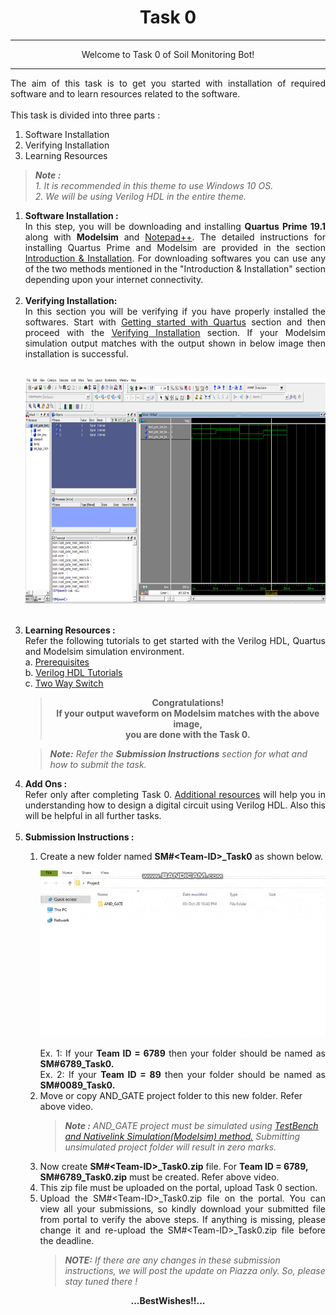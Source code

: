 <!-- <center><img src="http://mooc.e-yantra.org/img/eYantra_logo.svg" alt="e-yantra_logo" style="scale:75%;" /></center> -->

<style>
.back{
	position: fixed;
	width: 250px;
	height: 250px;
	top: 50%;
	left: 50%;
    margin-top: auto; 
    margin-left: auto; 
	opacity: 0.15;
    z-index: -1;
	}
</style>
<!-- <img src="http://mooc.e-yantra.org/img/EyantraLogoMini.png" class="back"> -->

<center><h1>Task 0</h1></center>

<hr>
<center>Welcome to Task 0 of Soil Monitoring Bot!</center>

<hr>


<div align="justify" class="main">The aim of this task is to get you started with installation of required software and to learn resources related to the software.<br /><br />
This task is divided into three parts :</div>
<ol>
<li> Software Installation</li>
<li> Verifying Installation</li>
<li> Learning Resources</li>
</ol>


> *__Note :__*  
>*1. It is recommended in this theme to use Windows 10 OS.*  
>*2. We will be using Verilog HDL in the entire theme.*


<ol>
<li><b>Software Installation :</b></li>
<div align="justify" class="main">In this step, you will be downloading and installing <b>Quartus Prime 19.1</b> along with <b>Modelsim</b> and <u><a href="https://notepad-plus-plus.org/downloads/" target="_blank">Notepad++</a></u>. 
The detailed instructions for installing Quartus Prime and Modelsim are provided in the section <u><a href="./installation.mdown">Introduction & Installation</a></u>. For downloading softwares you can 
use any of the two methods mentioned in the "Introduction & Installation" section depending upon your internet connectivity. </div><br/>

<li><b>Verifying Installation:</b></li>
<div align="justify" class="main">In this section you will be verifying if you have properly installed the softwares. Start with <u><a href="./getting_started.mdown">Getting started with Quartus</a></u> section and 
then proceed with the  <u><a href="./verification.mdown">Verifying Installation</a></u> section. If your Modelsim simulation output matches with the output shown in below image
then installation is successful.</div> <br />


<p align="center">
  <img src="./images/1.png", width = 700, height= 360>
</p> 
<br />

<li><b>Learning Resources :</b></li>  
<div align="justify" class="main">Refer the following tutorials to get started with the Verilog HDL, Quartus and Modelsim simulation environment.</div>
a. <u><a href="../resources/book/prerequisites/prerequisites.html" target="_blank">Prerequisites</a></u><br />
b. <u><a href="https://www.chipverify.com/verilog/verilog-tutorial" target="_blank">Verilog HDL Tutorials</a></u><br />
c. <u><a href="../resources/book/basic_resources/TWS.html" target="_blank">Two Way Switch</a></u>


> <center><b>Congratulations!</b></center> <center><b>If your output waveform on Modelsim matches with the above image,</center> <center>you are done with the Task 0.</b></center>

> *__Note:__ Refer the **Submission Instructions** section for what and how to submit the task.* 


<li><b>Add Ons :</b></li> <div align="justify" class="main">Refer only after completing Task 0. <u><a href="../additional_resources/add_ons.md" target="_blank">Additional resources</a></u> will help you in understanding how to design a digital circuit
using Verilog HDL. Also this will be helpful in all further tasks.</div>

<br>

<li><b>Submission Instructions :</b></li>
<ol>
<li> <p align="justify" class="main">Create a new folder named <b>SM#&lt;Team-ID&gt;_Task0</b> as shown below.</p></li>

<p align="center">
  <img src="images/task0.gif">
</p>

<div align="justify" class="main">Ex. 1: If your <b>Team ID = 6789</b> then your folder should be named as <b>SM#6789_Task0.</b></div>
<div align="justify" class="main">Ex. 2: If your <b>Team ID = 89</b> then your folder should be named as <b>SM#0089_Task0.</b></div> </li>

<li> Move or copy AND_GATE project folder to this new folder. Refer above video.</li>

> *__Note :__ AND_GATE project must be simulated using [TestBench and Nativelink Simulation(Modelsim) method.](./verification.md#top) Submitting unsimulated project folder will result in zero marks.*

<li> Now create <b>SM#&lt;Team-ID&gt;_Task0.zip</b> file. For <b>Team ID = 6789, SM#6789_Task0.zip</b> must be created. Refer above video.</li>
<li> This zip file must be uploaded on the portal, upload Task 0 section.</li>
<li><div align="justify" class="main">Upload the SM#&lt;Team-ID&gt;_Task0.zip file on the portal. You can view all your submissions, so
kindly download your submitted file from portal to verify the above steps. If anything is
missing, please change it and re-upload the SM#&lt;Team-ID&gt;_Task0.zip file before the deadline.</div></li>


> *__NOTE:__ If there are any changes in these submission instructions, we will post the update on Piazza only. So, please stay tuned there !*
</ol>
</ol>



<center><b> ...BestWishes!!... </b></center><br /><br />

<br />




